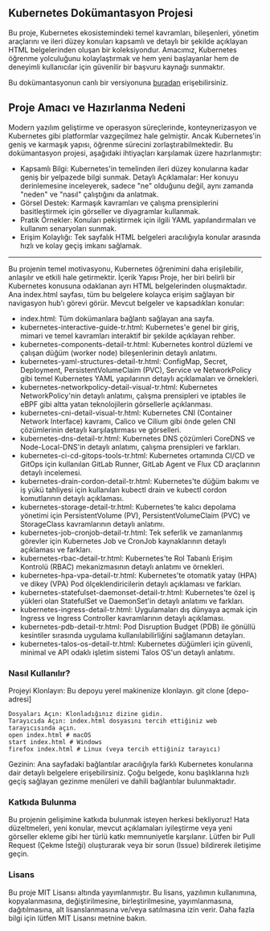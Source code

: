 ## Kubernetes Dokümantasyon Projesi
Bu proje, Kubernetes ekosistemindeki temel kavramları, bileşenleri, yönetim araçlarını ve ileri düzey konuları kapsamlı ve detaylı bir şekilde açıklayan HTML belgelerinden oluşan bir koleksiyondur. Amacımız, Kubernetes öğrenme yolculuğunu kolaylaştırmak ve hem yeni başlayanlar hem de deneyimli kullanıcılar için güvenilir bir başvuru kaynağı sunmaktır.

Bu dokümantasyonun canlı bir versiyonuna [buradan](https://erelbi.github.io/k8s/) erişebilirsiniz.


## Proje Amacı ve Hazırlanma Nedeni
Modern yazılım geliştirme ve operasyon süreçlerinde, konteynerizasyon ve Kubernetes gibi platformlar vazgeçilmez hale gelmiştir. Ancak Kubernetes'in geniş ve karmaşık yapısı, öğrenme sürecini zorlaştırabilmektedir. Bu dokümantasyon projesi, aşağıdaki ihtiyaçları karşılamak üzere hazırlanmıştır:
* Kapsamlı Bilgi: Kubernetes'in temelinden ileri düzey konularına kadar geniş bir yelpazede bilgi sunmak.
Detaylı Açıklamalar: Her konuyu derinlemesine inceleyerek, sadece "ne" olduğunu değil, aynı zamanda "neden" ve "nasıl" çalıştığını da anlatmak.
* Görsel Destek: Karmaşık kavramları ve çalışma prensiplerini basitleştirmek için görseller ve diyagramlar kullanmak.
* Pratik Örnekler: Konuları pekiştirmek için ilgili YAML yapılandırmaları ve kullanım senaryoları sunmak.
* Erişim Kolaylığı: Tek sayfalık HTML belgeleri aracılığıyla konular arasında hızlı ve kolay geçiş imkanı sağlamak.
---
Bu projenin temel motivasyonu, Kubernetes öğrenimini daha erişilebilir, anlaşılır ve etkili hale getirmektir.
İçerik Yapısı
Proje, her biri belirli bir Kubernetes konusuna odaklanan ayrı HTML belgelerinden oluşmaktadır. Ana index.html sayfası, tüm bu belgelere kolayca erişim sağlayan bir navigasyon hub'ı görevi görür.
Mevcut belgeler ve kapsadıkları konular:
- index.html: Tüm dokümanlara bağlantı sağlayan ana sayfa.
- kubernetes-interactive-guide-tr.html: Kubernetes'e genel bir giriş, mimari ve temel kavramları interaktif bir şekilde açıklayan rehber.
- kubernetes-components-detail-tr.html: Kubernetes kontrol düzlemi ve çalışan düğüm (worker node) bileşenlerinin detaylı anlatımı.
- kubernetes-yaml-structures-detail-tr.html: ConfigMap, Secret, Deployment, PersistentVolumeClaim (PVC), Service ve NetworkPolicy gibi temel Kubernetes YAML yapılarının detaylı açıklamaları ve örnekleri.
- kubernetes-networkpolicy-detail-visual-tr.html: Kubernetes NetworkPolicy'nin detaylı anlatımı, çalışma prensipleri ve iptables ile eBPF gibi altta yatan teknolojilerin görsellerle açıklanması.
- kubernetes-cni-detail-visual-tr.html: Kubernetes CNI (Container Network Interface) kavramı, Calico ve Cilium gibi önde gelen CNI çözümlerinin detaylı karşılaştırması ve görselleri.
- kubernetes-dns-detail-tr.html: Kubernetes DNS çözümleri CoreDNS ve Node-Local-DNS'in detaylı anlatımı, çalışma prensipleri ve farkları.
- kubernetes-ci-cd-gitops-tools-tr.html: Kubernetes ortamında CI/CD ve GitOps için kullanılan GitLab Runner, GitLab Agent ve Flux CD araçlarının detaylı incelemesi.
- kubernetes-drain-cordon-detail-tr.html: Kubernetes'te düğüm bakımı ve iş yükü tahliyesi için kullanılan kubectl drain ve kubectl cordon komutlarının detaylı açıklaması.
- kubernetes-storage-detail-tr.html: Kubernetes'te kalıcı depolama yönetimi için PersistentVolume (PV), PersistentVolumeClaim (PVC) ve StorageClass kavramlarının detaylı anlatımı.
- kubernetes-job-cronjob-detail-tr.html: Tek seferlik ve zamanlanmış görevler için Kubernetes Job ve CronJob kaynaklarının detaylı açıklaması ve farkları.
- kubernetes-rbac-detail-tr.html: Kubernetes'te Rol Tabanlı Erişim Kontrolü (RBAC) mekanizmasının detaylı anlatımı ve örnekleri.
- kubernetes-hpa-vpa-detail-tr.html: Kubernetes'te otomatik yatay (HPA) ve dikey (VPA) Pod ölçeklendiricilerin detaylı açıklaması ve farkları.
- kubernetes-statefulset-daemonset-detail-tr.html: Kubernetes'te özel iş yükleri olan StatefulSet ve DaemonSet'in detaylı anlatımı ve farkları.
- kubernetes-ingress-detail-tr.html: Uygulamaları dış dünyaya açmak için Ingress ve Ingress Controller kavramlarının detaylı açıklaması.
- kubernetes-pdb-detail-tr.html: Pod Disruption Budget (PDB) ile gönüllü kesintiler sırasında uygulama kullanılabilirliğini sağlamanın detayları.
- kubernetes-talos-os-detail-tr.html: Kubernetes düğümleri için güvenli, minimal ve API odaklı işletim sistemi Talos OS'un detaylı anlatımı.

### Nasıl Kullanılır?
Projeyi Klonlayın: Bu depoyu yerel makinenize klonlayın.
git clone [depo-adresi]

```
Dosyaları Açın: Klonladığınız dizine gidin.
Tarayıcıda Açın: index.html dosyasını tercih ettiğiniz web tarayıcısında açın.
open index.html # macOS
start index.html # Windows
firefox index.html # Linux (veya tercih ettiğiniz tarayıcı)
```

Gezinin: Ana sayfadaki bağlantılar aracılığıyla farklı Kubernetes konularına dair detaylı belgelere erişebilirsiniz. Çoğu belgede, konu başlıklarına hızlı geçiş sağlayan gezinme menüleri ve dahili bağlantılar bulunmaktadır.

### Katkıda Bulunma

Bu projenin gelişimine katkıda bulunmak isteyen herkesi bekliyoruz! Hata düzeltmeleri, yeni konular, mevcut açıklamaları iyileştirme veya yeni görseller ekleme gibi her türlü katkı memnuniyetle karşılanır. Lütfen bir Pull Request (Çekme İsteği) oluşturarak veya bir sorun (Issue) bildirerek iletişime geçin.
### Lisans

Bu proje MIT Lisansı altında yayımlanmıştır. Bu lisans, yazılımın kullanımına, kopyalanmasına, değiştirilmesine, birleştirilmesine, yayımlanmasına, dağıtılmasına, alt lisanslanmasına ve/veya satılmasına izin verir. Daha fazla bilgi için lütfen MIT Lisansı metnine bakın.
